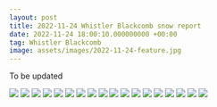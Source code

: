 ```yaml
---
layout: post
title: 2022-11-24 Whistler Blackcomb snow report
date: 2022-11-24 18:00:10.000000000 +00:00
tag: Whistler Blackcomb
image: assets/images/2022-11-24-feature.jpg
---
```


To be updated

![](/assets/images/2022-11-24-creekside-village-shuttle-bus.jpg)
![](/assets/images/2022-11-24-upper-village-new-blackcomb-gondola-8:03am.jpg)
![](/assets/images/2022-11-24-yellow-brick-road.jpg)
![](/assets/images/2022-11-24-sketchy.jpg)
![](/assets/images/2022-11-24-sketchy2.jpg)
![](/assets/images/2022-11-24-springboard.jpg)
![](/assets/images/2022-11-24-choker-park.jpg)
![](/assets/images/2022-11-24-choker-park2.jpg)
![](/assets/images/2022-11-24-map.jpg)
![](/assets/images/2022-11-24-catskinner-early.jpg)
![](/assets/images/2022-11-24-catskinner-early2.jpg)
![](/assets/images/2022-11-24-feature.jpg)
![](/assets/images/2022-11-24-rendezvous.jpg)
![](/assets/images/2022-11-24-catskinner-late.jpg)
![](/assets/images/2022-11-24-easy-out.jpg)
![](/assets/images/2022-11-24-catskinner-black-run.jpg)
![](/assets/images/2022-11-24-rendezvous2.jpg)
![](/assets/images/2022-11-24-blackcomb-bottom-12pm.jpg)
